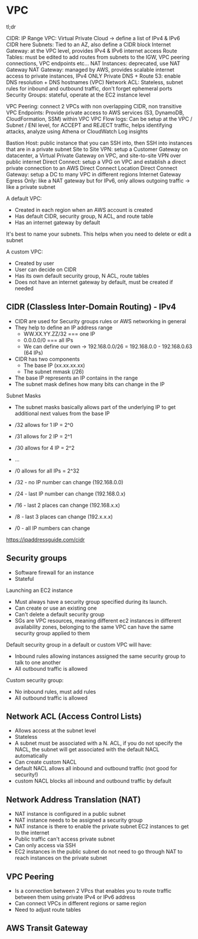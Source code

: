 # VPC

tl;dr

CIDR: IP Range
VPC: Virtual Private Cloud -> define a list of IPv4 & IPv6 CIDR here
Subnets: Tied to an AZ, also define a CIDR block
Internet Gateway: at the VPC level, provides IPv4 & IPv6 internet access
Route Tables: must be edited to add routes from subnets to the IGW, VPC peering connections, VPC endpoints etc...
NAT Instances: deprecated, use NAT Gateway
NAT Gateway: managed by AWS, provides scalable internet access to private instances, IPv4 ONLY
Private DNS + Route 53: enable DNS resolution + DNS hostnames (VPC)
Network ACL: Stateless, subnet rules for inbound and outbound traffic, don't forget ephemeral ports
Security Groups: stateful, operate at the EC2 instance level

VPC Peering: connect 2 VPCs with non overlapping CIDR, non transitive
VPC Endpoints: Provide private access to AWS services (S3, DynamoDB, CloudFormation, SSM) within VPC
VPC Flow logs: Can be setup at the VPC / Subnet / ENI level, for ACCEPT and REJECT traffic, helps identifying attacks, analyze using Athena or CloudWatch Log insights

Bastion Host: public instance that you can SSH into, then SSH into instances that are in a private subnet
Site to Site VPN: setup a Customer Gateway on datacenter, a Virtual Private Gateway on VPC, and site-to-site VPN over public internet
Direct Connect: setup a VPG on VPC and establish a direct private connection to an AWS Direct Connect Location
Direct Connect Gateway: setup a DC to many VPC in different regions
Internet Gateway Egress Only: like a NAT gateway but for IPv6, only allows outgoing traffic -> like a private subnet


A default VPC:

- Created in each region when an AWS account is created
- Has default CIDR, security group, N ACL, and route table
- Has an internet gateway by default

It's best to name your subnets. This helps when you need to delete or edit a subnet

A custom VPC:

- Created by user
- User can decide on CIDR
- Has its own default security group, N ACL, route tables
- Does not have an internet gateway by default, must be created if needed

## CIDR (Classless Inter-Domain Routing) - IPv4

  - CIDR are used for Security groups rules or AWS networking in general
  - They help to define an IP address range
    - WW.XX.YY.ZZ/32 === one IP
    - 0.0.0.0/0 === all IPs
    - We can define our own -> 192.168.0.0/26 = 192.168.0.0 - 192.168.0.63 (64 IPs)
  - CIDR has two components
    - The base IP (xx.xx.xx.xx)
    - The subnet mmask (/26)
  - The base IP represents an IP contains in the range
  - The subnet mask defines how many bits can change in the IP

Subnet Masks

  - The subnet masks basically allows part of the underlying IP to get additional next values from the base IP

  - /32 allows for 1 IP = 2^0
  - /31 allows for 2 IP = 2^1
  - /30 allows for 4 IP = 2^2
  - ...
  - /0 allows for all IPs = 2^32

- /32 - no IP number can change (192.168.0.0)
- /24 - last IP number can change (192.168.0.x)
- /16 - last 2 places can change (192.168.x.x)
- /8 - last 3 places can change (192.x.x.x)
- /0 - all IP numbers can change

https://ipaddressguide.com/cidr


## Security groups

- Software firewall for an instance
- Stateful

Launching an EC2 instance

- Must always have a security group specified during its launch.
- Can create or use an existing one
- Can't delete a default security group
- SGs are VPC resources, meaning different ec2 instances in different availability zones, belonging to the same VPC can have the same security group applied to them

Default security group in a default or custom VPC will have:
- Inbound rules allowing instances assigned the same security group to talk to one another
- All outbound traffic is allowed

Custom security group:
- No inbound rules, must add rules
- All outbound traffic is allowed

## Network ACL (Access Control Lists)

- Allows access at the subnet level
- Stateless
- A subnet must be associated with a N. ACL, if you do not specify the NACL, the subnet will get associated
with the default NACL automatically
- Can create custom NACL
- default NACL allows all inbound and outbound traffic (not good for security!)
- custom NACL blocks all inbound and outbound traffic by default

## Network Address Translation (NAT)
- NAT instance is configured in a public subnet
- NAT instance needs to be assigned a security group
- NAT instance is there to enable the private subnet EC2 instances to get to the internet
- Public traffic can't access private subnet
- Can only access via SSH
- EC2 instances in the public subnet do not need to go through NAT to reach instances on the private subnet

## VPC Peering

- Is a connection between 2 VPcs that enables you to route traffic between them using private IPv4 or IPv6 address
- Can connect VPCs in different regions or same region
- Need to adjust route tables

## AWS Transit Gateway
